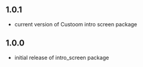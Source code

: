 ## 1.0.1

* current version of Custoom intro screen package


## 1.0.0

* initial release of intro_screen package

